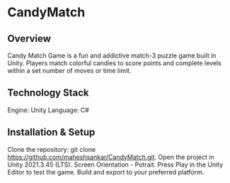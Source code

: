 # CandyMatch

## Overview
Candy Match Game is a fun and addictive match-3 puzzle game built in Unity. Players match colorful candies to score points and complete levels within a set number of moves or time limit.

## Technology Stack

Engine: Unity
Language: C#

## Installation & Setup

Clone the repository: git clone https://github.com/maheshsankar/CandyMatch.git.
Open the project in Unity 2021.3.45 (LTS).
Screen Orientation - Potrait.
Press Play in the Unity Editor to test the game.
Build and export to your preferred platform.
